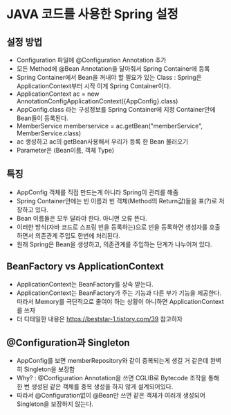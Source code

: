 # JAVA 코드를 사용한 Spring 설정
## 설정 방법
- Configuration 파일에 @Configuration Annotation 추가 
- 모든 Method에 @Bean Annotation을 달아줘서 Spring Container에 등록
- Spring Container에서 Bean을 꺼내야 할 필요가 있는 Class : Spring은 ApplicationContext부터 시작 이게 Spring Container이다.
- ApplicationContext ac = new AnnotationConfigApplicationContext({AppConfig}.class)
- AppConfig.class 라는 구성정보를 Spring Container에 지정 Container안에 Bean들이 등록된다.
- MemberService memberservice = ac.getBean("memberService", MemberService.class)
- ac 생성하고 ac의 getBean사용해서 우리가 등록 한 Bean 불러오기 
- Parameter은 (Bean이름, 객체 Type)

## 특징
- AppConfig 객체를 직접 만드는게 아니라 Spring이 관리를 해줌
- Spring Container안에는 빈 이름과 빈 객체(Method의 Return값)들을  표(?)로 저장하고 있다.
- Bean 이름들은 모두 달라야 한다. 아니면 오류 뜬다.
- 이러한 방식(자바 코드로 스프링 빈을 등록하는)으로 빈을 등록하면 생성자를 호출하면서 의존관계 주입도 한번에 처리된다.
- 원래 Spring은 Bean을 생성하고, 의존관계를 주입하는 단계가 나누어져 있다.

## BeanFactory vs ApplicationContext
- ApplicationContext는 BeanFactory를 상속 받는다.
- ApplicationContext는 BeanFactory가 주는 기능과 다른 부가 기능을 제공한다. 따라서 Memory를 극단적으로 줄여야 하는 상황이 아니하면 ApplicationContext를 쓰자
- 더 디테일한 내용은 https://beststar-1.tistory.com/39 참고하자

## @Configuration과 Singleton
- AppConfig를 보면 memberRepository와 같이 중복되는게 생길 거 같은데 완벽히 Singleton을 보장함
- Why? : @Configuration Annotation을 쓰면 CGLIB로 Bytecode 조작을 통해 한 번 생성된 같은 객체를 중복 생성을 하지 않게 설계되어있다.
- 따라서 @Configuration없이 @Bean만 쓰면 같은 객체가 여러개 생성되어 Singleton을 보장하지 않는다.

